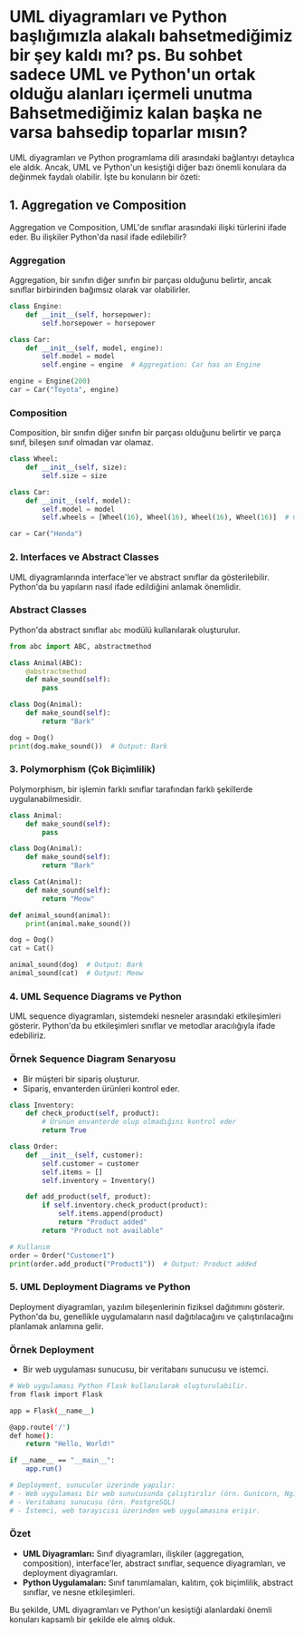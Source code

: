 # UML diyagramları ve Python başlığımızla alakalı bahsetmediğimiz bir şey kaldı mı? ps. Bu sohbet sadece UML ve Python'un ortak olduğu alanları içermeli unutma Bahsetmediğimiz kalan başka ne varsa bahsedip toparlar mısın?

UML diyagramları ve Python programlama dili arasındaki bağlantıyı detaylıca ele aldık. Ancak, UML ve Python'un kesiştiği diğer bazı önemli konulara da değinmek faydalı olabilir. İşte bu konuların bir özeti:

## 1. Aggregation ve Composition

Aggregation ve Composition, UML'de sınıflar arasındaki ilişki türlerini ifade eder. Bu ilişkiler Python'da nasıl ifade edilebilir?

### Aggregation

Aggregation, bir sınıfın diğer sınıfın bir parçası olduğunu belirtir, ancak sınıflar birbirinden bağımsız olarak var olabilirler.

```python
class Engine:
    def __init__(self, horsepower):
        self.horsepower = horsepower

class Car:
    def __init__(self, model, engine):
        self.model = model
        self.engine = engine  # Aggregation: Car has an Engine

engine = Engine(200)
car = Car("Toyota", engine)
```

### Composition

Composition, bir sınıfın diğer sınıfın bir parçası olduğunu belirtir ve parça sınıf, bileşen sınıf olmadan var olamaz.

```python
class Wheel:
    def __init__(self, size):
        self.size = size

class Car:
    def __init__(self, model):
        self.model = model
        self.wheels = [Wheel(16), Wheel(16), Wheel(16), Wheel(16)]  # Composition: Car is composed of Wheels

car = Car("Honda")
```

### 2. Interfaces ve Abstract Classes

UML diyagramlarında interface'ler ve abstract sınıflar da gösterilebilir. Python'da bu yapıların nasıl ifade edildiğini anlamak önemlidir.

### Abstract Classes

Python'da abstract sınıflar `abc` modülü kullanılarak oluşturulur.

```python
from abc import ABC, abstractmethod

class Animal(ABC):
    @abstractmethod
    def make_sound(self):
        pass

class Dog(Animal):
    def make_sound(self):
        return "Bark"

dog = Dog()
print(dog.make_sound())  # Output: Bark
```

### 3. Polymorphism (Çok Biçimlilik)

Polymorphism, bir işlemin farklı sınıflar tarafından farklı şekillerde uygulanabilmesidir.

```python
class Animal:
    def make_sound(self):
        pass

class Dog(Animal):
    def make_sound(self):
        return "Bark"

class Cat(Animal):
    def make_sound(self):
        return "Meow"

def animal_sound(animal):
    print(animal.make_sound())

dog = Dog()
cat = Cat()

animal_sound(dog)  # Output: Bark
animal_sound(cat)  # Output: Meow
```

### 4. UML Sequence Diagrams ve Python

UML sequence diyagramları, sistemdeki nesneler arasındaki etkileşimleri gösterir. Python'da bu etkileşimleri sınıflar ve metodlar aracılığıyla ifade edebiliriz.

### Örnek Sequence Diagram Senaryosu

- Bir müşteri bir sipariş oluşturur.
- Sipariş, envanterden ürünleri kontrol eder.

```python
class Inventory:
    def check_product(self, product):
        # Ürünün envanterde olup olmadığını kontrol eder
        return True

class Order:
    def __init__(self, customer):
        self.customer = customer
        self.items = []
        self.inventory = Inventory()

    def add_product(self, product):
        if self.inventory.check_product(product):
            self.items.append(product)
            return "Product added"
        return "Product not available"

# Kullanım
order = Order("Customer1")
print(order.add_product("Product1"))  # Output: Product added
```

### 5. UML Deployment Diagrams ve Python

Deployment diyagramları, yazılım bileşenlerinin fiziksel dağıtımını gösterir. Python'da bu, genellikle uygulamaların nasıl dağıtılacağını ve çalıştırılacağını planlamak anlamına gelir.

### Örnek Deployment

- Bir web uygulaması sunucusu, bir veritabanı sunucusu ve istemci.

```bash
# Web uygulaması Python Flask kullanılarak oluşturulabilir.
from flask import Flask

app = Flask(__name__)

@app.route('/')
def home():
    return "Hello, World!"

if __name__ == "__main__":
    app.run()

# Deployment, sunucular üzerinde yapılır:
# - Web uygulaması bir web sunucusunda çalıştırılır (örn. Gunicorn, Nginx ile)
# - Veritabanı sunucusu (örn. PostgreSQL)
# - İstemci, web tarayıcısı üzerinden web uygulamasına erişir.
```

### Özet

- **UML Diyagramları:** Sınıf diyagramları, ilişkiler (aggregation, composition), interface'ler, abstract sınıflar, sequence diyagramları, ve deployment diyagramları.
- **Python Uygulamaları:** Sınıf tanımlamaları, kalıtım, çok biçimlilik, abstract sınıflar, ve nesne etkileşimleri.

Bu şekilde, UML diyagramları ve Python'un kesiştiği alanlardaki önemli konuları kapsamlı bir şekilde ele almış olduk.
